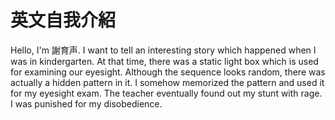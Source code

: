 # 英文自我介紹

Hello, I'm 謝育声. I want to tell an interesting story which happened when I was in kindergarten. At that time, there was a static light box which is used for examining our eyesight. Although the sequence looks random,  there was actually a hidden pattern in it. I somehow memorized the pattern and used it for my eyesight exam. The teacher eventually found out my stunt with rage. I was punished for my disobedience.
